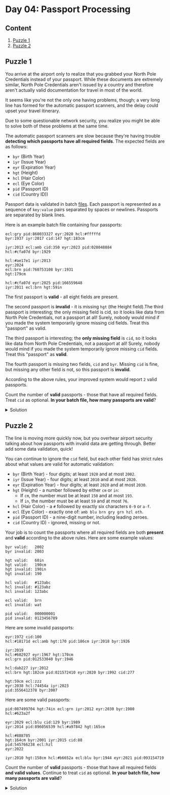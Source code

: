 # Day 04: Passport Processing
## Content
1. [Puzzle 1](#puzzle1)
2. [Puzzle 2](#puzzle2)
<a name="puzzle1"></a>
## Puzzle 1
You arrive at the airport only to realize that you grabbed your North Pole Credentials instead of your passport. While these documents are extremely similar, North Pole Credentials aren't issued by a country and therefore aren't actually valid documentation for travel in most of the world.

It seems like you're not the only one having problems, though; a very long line has formed for the automatic passport scanners, and the delay could upset your travel itinerary.

Due to some questionable network security, you realize you might be able to solve both of these problems at the same time.

The automatic passport scanners are slow because they're having trouble **detecting which passports have all required fields**. The expected fields are as follows:

* ```byr``` (Birth Year)
* ```iyr``` (Issue Year)
* ```eyr``` (Expiration Year)
* ```hgt``` (Height)
* ```hcl``` (Hair Color)
* ```ecl``` (Eye Color)
* ```pid``` (Passport ID)
* ```cid``` (Country ID))

Passport data is validated in batch [files](https://raw.githubusercontent.com/isc-joserodriguez/adventofcode2020/main/day04/input.txt). Each passport is represented as a sequence of ```key:value``` pairs separated by spaces or newlines. Passports are separated by blank lines.

Here is an example batch file containing four passports:

```
ecl:gry pid:860033327 eyr:2020 hcl:#fffffd
byr:1937 iyr:2017 cid:147 hgt:183cm

iyr:2013 ecl:amb cid:350 eyr:2023 pid:028048884
hcl:#cfa07d byr:1929

hcl:#ae17e1 iyr:2013
eyr:2024
ecl:brn pid:760753108 byr:1931
hgt:179cm

hcl:#cfa07d eyr:2025 pid:166559648
iyr:2011 ecl:brn hgt:59in
```

The first passport is **valid** - all eight fields are present. 

The second passport is **invalid** - it is missing ```hgt``` (the Height field).The third passport is interesting; the only missing field is cid, so it looks like data from North Pole Credentials, not a passport at all! Surely, nobody would mind if you made the system temporarily ignore missing cid fields. Treat this "passport" as valid.

The third passport is interesting; the **only missing field** is ```cid```, so it looks like data from North Pole Credentials, not a passport at all! Surely, nobody would mind if you made the system temporarily ignore missing ```cid``` fields. Treat this "passport" as **valid**.

The fourth passport is missing two fields, ```cid``` and ```byr```. Missing ```cid``` is fine, but missing any other field is not, so this passport is **invalid**.

According to the above rules, your improved system would report ```2``` valid passports.

Count the number of **valid** passports - those that have all required fields. Treat ```cid``` as optional. **In your batch file, how many passports are valid**?

<Details>
<Summary>Solution</Summary>

Your puzzle answer was ```237```.

</Details>

<a name="puzzle2"></a>
## Puzzle 2
The line is moving more quickly now, but you overhear airport security talking about how passports with invalid data are getting through. Better add some data validation, quick!

You can continue to ignore the ```cid``` field, but each other field has strict rules about what values are valid for automatic validation:

* ```byr``` (Birth Year) - four digits; at least ```1920``` and at most ```2002```.
* ```iyr``` (Issue Year) - four digits; at least ```2010``` and at most ```2020```.
* ```eyr``` (Expiration Year) - four digits; at least ```2020``` and at most ```2030```.
* ```hgt``` (Height) - a number followed by either ```cm``` or ```in```:
  * If ```cm```, the number must be at least ```150``` and at most ```193```.
  * If ```in```, the number must be at least ```59``` and at most ```76```.
* ```hcl``` (Hair Color) - a ```#``` followed by exactly six characters ```0-9``` or ```a-f```.
* ```ecl``` (Eye Color) - exactly one of: ```amb blu brn gry grn hzl oth```.
* ```pid``` (Passport ID) - a nine-digit number, including leading zeroes.
* ```cid``` (Country ID) - ignored, missing or not.

Your job is to count the passports where all required fields are both **present** and **valid** according to the above rules. Here are some example values:

```
byr valid:   2002
byr invalid: 2003

hgt valid:   60in
hgt valid:   190cm
hgt invalid: 190in
hgt invalid: 190

hcl valid:   #123abc
hcl invalid: #123abz
hcl invalid: 123abc

ecl valid:   brn
ecl invalid: wat

pid valid:   000000001
pid invalid: 0123456789
```

Here are some invalid passports:

```
eyr:1972 cid:100
hcl:#18171d ecl:amb hgt:170 pid:186cm iyr:2018 byr:1926

iyr:2019
hcl:#602927 eyr:1967 hgt:170cm
ecl:grn pid:012533040 byr:1946

hcl:dab227 iyr:2012
ecl:brn hgt:182cm pid:021572410 eyr:2020 byr:1992 cid:277

hgt:59cm ecl:zzz
eyr:2038 hcl:74454a iyr:2023
pid:3556412378 byr:2007
```

Here are some valid passports:

```
pid:087499704 hgt:74in ecl:grn iyr:2012 eyr:2030 byr:1980
hcl:#623a2f

eyr:2029 ecl:blu cid:129 byr:1989
iyr:2014 pid:896056539 hcl:#a97842 hgt:165cm

hcl:#888785
hgt:164cm byr:2001 iyr:2015 cid:88
pid:545766238 ecl:hzl
eyr:2022

iyr:2010 hgt:158cm hcl:#b6652a ecl:blu byr:1944 eyr:2021 pid:093154719
```

Count the number of **valid** passports - those that have all required fields **and valid values**. Continue to treat ```cid``` as optional. **In your batch file, how many passports are valid**?


<Details>
<Summary>Solution</Summary>

Your puzzle answer was ```172```.

</Details>

